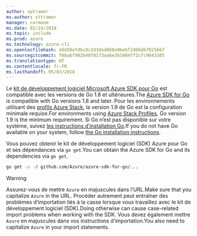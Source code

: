 ```yaml
---
author: sptramer
ms.author: sttramer
manager: carmonm
ms.date: 02/14/2018
ms.topic: include
ms.prod: azure
ms.technology: azure-cli
ms.openlocfilehash: ddd58efdbc0c2d3ded068a9bebf2466db702566f
ms.sourcegitcommit: f08abf902b48f8173aa6e261084ff2cfc9043305
ms.translationtype: HT
ms.contentlocale: fr-FR
ms.lasthandoff: 05/03/2018
---
```

<span data-ttu-id="b7897-101">Le [kit de développement logiciel Microsoft Azure SDK pour Go](https://github.com/Azure/azure-sdk-for-go) est compatible avec les versions de Go 1.8 et ultérieures.</span><span class="sxs-lookup"><span data-stu-id="b7897-101">The [Azure SDK for Go](https://github.com/Azure/azure-sdk-for-go) is compatible with Go versions 1.8 and later.</span></span> <span data-ttu-id="b7897-102">Pour les environnements utilisant des [profils Azure Stack](https://docs.microsoft.com/en-us/azure/azure-stack/azure-stack-version-profiles), la version 1.9 de Go est la configuration minimale requise.</span><span class="sxs-lookup"><span data-stu-id="b7897-102">For environments using [Azure Stack Profiles](https://docs.microsoft.com/en-us/azure/azure-stack/azure-stack-version-profiles), Go version 1.9 is the minimum requirement.</span></span>
<span data-ttu-id="b7897-103">Si Go n’est pas disponible sur votre système, suivez [les instructions d’installation Go](https://golang.org/doc/install).</span><span class="sxs-lookup"><span data-stu-id="b7897-103">If you do not have Go available on your system, follow [the Go installation instructions](https://golang.org/doc/install).</span></span>

<span data-ttu-id="b7897-104">Vous pouvez obtenir le kit de développement logiciel (SDK) Azure pour Go et ses dépendances via `go get`.</span><span class="sxs-lookup"><span data-stu-id="b7897-104">You can obtain the Azure SDK for Go and its dependencies via `go get`.</span></span>

```bash
go get -u -d github.com/Azure/azure-sdk-for-go/...
```

> [!WARNING]
> <span data-ttu-id="b7897-105">Assurez-vous de mettre `Azure` en majuscules dans l’URL.</span><span class="sxs-lookup"><span data-stu-id="b7897-105">Make sure that you capitalize `Azure` in the URL.</span></span> <span data-ttu-id="b7897-106">Procéder autrement peut entraîner des problèmes d’importation liés à la casse lorsque vous travaillez avec le kit de développement logiciel (SDK).</span><span class="sxs-lookup"><span data-stu-id="b7897-106">Doing otherwise can cause case-related import problems when working with the SDK.</span></span> <span data-ttu-id="b7897-107">Vous devez également mettre `Azure` en majuscules dans vos instructions d’importation.</span><span class="sxs-lookup"><span data-stu-id="b7897-107">You also need to capitalize `Azure` in your import statements.</span></span>

